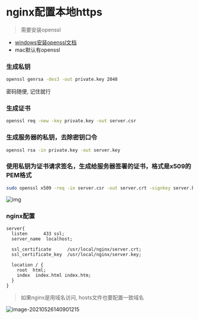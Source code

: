 # nginx配置本地https

> 需要安装openssl 

- [windows安装openssl文档](https://blog.csdn.net/qq_39081974/article/details/81059022)
- mac默认有openssl

### 生成私钥

```bash
openssl genrsa -des3 -out private.key 2048
```

密码随便, 记住就行

### 生成证书

```bash
openssl req -new -key private.key -out server.csr
```

### 生成服务器的私钥，去除密钥口令

```bash
openssl rsa -in private.key -out server.key
```

### 使用私钥为证书请求签名，生成给服务器签署的证书，格式是x509的PEM格式

```bash
sudo openssl x509 -req -in server.csr -out server.crt -signkey server.key -days 3650
```

![img](https://ipic.xiaokyo.com/2021-05-31-081532.jpg)

### nginx配置

```
server{
  listen      433 ssl;
  server_name  localhost;

  ssl_certificate      /usr/local/nginx/server.crt;
  ssl_certificate_key  /usr/local/nginx/server.key;

  location / {
    root  html;
    index  index.html index.htm;
  }
}
```

> 如果nginx是用域名访问, hosts文件也要配置一致域名

![image-20210526140901215](https://ipic.xiaokyo.com/2021-05-31-081532.png)